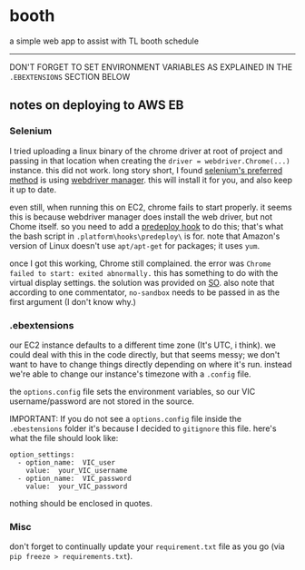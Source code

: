 # booth
 a simple web app to assist with TL booth schedule

 ----

 DON'T FORGET TO SET ENVIRONMENT VARIABLES AS EXPLAINED IN THE `.EBEXTENSIONS` SECTION BELOW

 ## notes on deploying to AWS EB

 ### Selenium

 I tried uploading a linux binary of the chrome driver at root of project and passing in that location when creating the `driver = webdriver.Chrome(...)` instance. this did not work. long story short, I found [selenium's preferred method](https://www.selenium.dev/documentation/webdriver/getting_started/install_drivers/#1-driver-management-software) is using [webdriver manager](https://github.com/SergeyPirogov/webdriver_manager). this will install it for you, and also keep it up to date.

 even still, when running this on EC2, chrome fails to start properly. it seems this is because webdriver manager does install the web driver, but not Chome itself. so you need to add a [predeploy hook](https://docs.aws.amazon.com/elasticbeanstalk/latest/dg/platforms-linux-extend.html) to do this; that's what the bash script in `.platform\hooks\predeploy\` is for. note that Amazon's version of Linux doesn't use `apt/apt-get` for packages; it uses `yum`.

 once I got this working, Chrome still complained. the error was `Chrome failed to start: exited abnormally.` this has something to do with the virtual display settings. the solution was provided on [SO](https://stackoverflow.com/questions/22424737/unknown-error-chrome-failed-to-start-exited-abnormally). also note that according to one commentator, `no-sandbox` needs to be passed in as the first argument (I don't know why.)

 ### .ebextensions

 our EC2 instance defaults to a different time zone (It's UTC, i think). we could deal with this in the code directly, but that seems messy; we don't want to have to change things directly depending on where it's run. instead we're able to change our instance's timezone with a `.config` file.

 the `options.config` file sets the environment variables, so our VIC username/password are not stored in the source.

 IMPORTANT: If you do not see a `options.config` file inside the `.ebestensions` folder it's because I decided to `gitignore` this file. here's what the file should look like:

    option_settings:
      - option_name:  VIC_user
        value:  your_VIC_username
      - option_name:  VIC_password
        value:  your_VIC_password

nothing should be enclosed in quotes.

### Misc

don't forget to continually update your `requirement.txt` file as you go (via `pip freeze > requirements.txt`).

